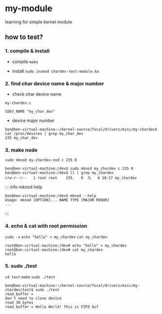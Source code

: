 # my-module
learning for simple kernel module

## how to test?

### 1. compile & install
- compile
`make`

- install
`sudo insmod chardev-test-module.ko`

### 2. find char device name & major number
- check char device name
```
my-chardev.c

CDEV_NAME "my_char_dev"
```

- device major number
```
ben@ben-virtual-machine:~/kernel-source/focal/drivers/misc/my-chardev$ cat /proc/devices | grep my_char_dev
235 my_char_dev
```

### 3. make node
`sudo mknod my-chardev-nod c 235 0`
```
ben@ben-virtual-machine:/dev$ sudo mknod my_chardev c 235 0
ben@ben-virtual-machine:/dev$ ll | grep my_chardev
crw-r--r--   1 root root    235,   0  九   6 18:17 my_chardev
```

::: info
mknod help
```
ben@ben-virtual-machine:/dev$ mknod --help
Usage: mknod [OPTION]... NAME TYPE [MAJOR MINOR]
...
```
:::

### 4. echo & cat with root permission
`sudo -s`
`echo "hello" > my_chardev`
`cat my_chardev`
```
root@ben-virtual-machine:/dev# echo "hello" > my_chardev
root@ben-virtual-machine:/dev# cat my_chardev
hello
```

### 5. sudo ./test
`cd test`
`make`
`sudo ./test`
```
ben@ben-virtual-machine:~/kernel-source/focal/drivers/misc/my-chardev/test$ sudo ./test 
read_buffer = 
don't need to close device
read 30 bytes
read_buffer = Hello World! This is FIFO buf
```
